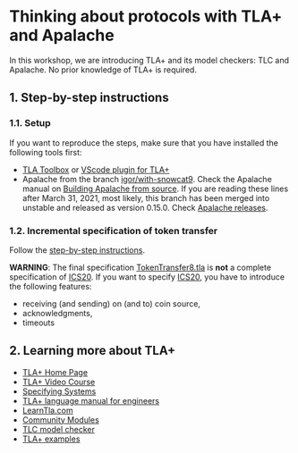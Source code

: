 # Thinking about protocols with TLA+ and Apalache

In this workshop, we are introducing TLA+ and its model checkers:
TLC and Apalache. No prior knowledge of TLA+ is required.

## 1. Step-by-step instructions

### 1.1. Setup

If you want to reproduce the steps, make sure that you have installed
the following tools first:

 - [TLA Toolbox][] or [VScode plugin for TLA+][]
 - Apalache from the branch [igor/with-snowcat9][]. Check the Apalache
   manual on [Building Apalache from source][].
   If you are reading these lines after March 31, 2021, most likely,
   this branch has been merged into unstable and released as version
   0.15.0.
   Check [Apalache releases][].

### 1.2. Incremental specification of token transfer

Follow the [step-by-step instructions][].

**WARNING**: The final specification
[TokenTransfer8.tla](./examples/TokenTransfer8.tla) is **not** a
complete specification of [ICS20][].  If you want to specify [ICS20][],
you have to introduce the following features:

 - receiving (and sending) on (and to) coin source,
 - acknowledgments,
 - timeouts

## 2. Learning more about TLA+
 
 - [TLA+ Home Page][]
 - [TLA+ Video Course][]
 - [Specifying Systems][]
 - [TLA+ language manual for engineers][]
 - [LearnTla.com][]
 - [Community Modules][]
 - [TLC model checker][]
 - [TLA+ examples][]
    

[TLA+ examples]: https://github.com/tlaplus/examples
[TLA+ language manual for engineers]: https://apalache.informal.systems/docs/lang/index.html
[Apalache model checker]: https://apalache.informal.systems
[TLC model checker]: http://lamport.azurewebsites.net/tla/tools.html
[Summary of TLA]: https://lamport.azurewebsites.net/tla/summary.pdf
[TLA+ Home Page]: http://lamport.azurewebsites.net/tla/tla.html
[Specifying Systems]: http://lamport.azurewebsites.net/tla/book.html?back-link=learning.html
[Community Modules]: https://github.com/tlaplus/CommunityModules
[LearnTla.com]: https://learntla.com
[TLA+ Video Course]: http://lamport.azurewebsites.net/video/videos.html
[TLA Toolbox]: https://lamport.azurewebsites.net/tla/toolbox.html
[VScode plugin for TLA+]: https://marketplace.visualstudio.com/items?itemName=alygin.vscode-tlaplus
[igor/with-snowcat9]: https://github.com/informalsystems/apalache/tree/igor/with-snowcat9
[Building Apalache from source]: https://apalache.informal.systems/docs/apalache/installation/source.html
[Apalache releases]: https://github.com/informalsystems/apalache/releases
[step-by-step instructions]: ./docs/type-and-check.md 
[ICS20]: https://github.com/cosmos/ics/tree/master/spec/ics-020-fungible-token-transfer
